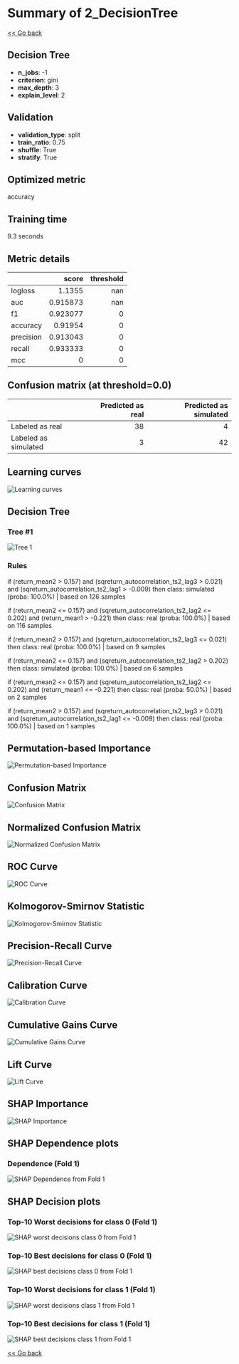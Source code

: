 # Summary of 2_DecisionTree

[<< Go back](../README.md)


## Decision Tree
- **n_jobs**: -1
- **criterion**: gini
- **max_depth**: 3
- **explain_level**: 2

## Validation
 - **validation_type**: split
 - **train_ratio**: 0.75
 - **shuffle**: True
 - **stratify**: True

## Optimized metric
accuracy

## Training time

9.3 seconds

## Metric details
|           |    score |   threshold |
|:----------|---------:|------------:|
| logloss   | 1.1355   |         nan |
| auc       | 0.915873 |         nan |
| f1        | 0.923077 |           0 |
| accuracy  | 0.91954  |           0 |
| precision | 0.913043 |           0 |
| recall    | 0.933333 |           0 |
| mcc       | 0        |           0 |


## Confusion matrix (at threshold=0.0)
|                      |   Predicted as real |   Predicted as simulated |
|:---------------------|--------------------:|-------------------------:|
| Labeled as real      |                  38 |                        4 |
| Labeled as simulated |                   3 |                       42 |

## Learning curves
![Learning curves](learning_curves.png)

## Decision Tree 

### Tree #1
![Tree 1](learner_fold_0_tree.svg)

### Rules

if (return_mean2 > 0.157) and (sqreturn_autocorrelation_ts2_lag3 > 0.021) and (sqreturn_autocorrelation_ts2_lag1 > -0.009) then class: simulated (proba: 100.0%) | based on 126 samples

if (return_mean2 <= 0.157) and (sqreturn_autocorrelation_ts2_lag2 <= 0.202) and (return_mean1 > -0.221) then class: real (proba: 100.0%) | based on 116 samples

if (return_mean2 > 0.157) and (sqreturn_autocorrelation_ts2_lag3 <= 0.021) then class: real (proba: 100.0%) | based on 9 samples

if (return_mean2 <= 0.157) and (sqreturn_autocorrelation_ts2_lag2 > 0.202) then class: simulated (proba: 100.0%) | based on 6 samples

if (return_mean2 <= 0.157) and (sqreturn_autocorrelation_ts2_lag2 <= 0.202) and (return_mean1 <= -0.221) then class: real (proba: 50.0%) | based on 2 samples

if (return_mean2 > 0.157) and (sqreturn_autocorrelation_ts2_lag3 > 0.021) and (sqreturn_autocorrelation_ts2_lag1 <= -0.009) then class: real (proba: 100.0%) | based on 1 samples





## Permutation-based Importance
![Permutation-based Importance](permutation_importance.png)
## Confusion Matrix

![Confusion Matrix](confusion_matrix.png)


## Normalized Confusion Matrix

![Normalized Confusion Matrix](confusion_matrix_normalized.png)


## ROC Curve

![ROC Curve](roc_curve.png)


## Kolmogorov-Smirnov Statistic

![Kolmogorov-Smirnov Statistic](ks_statistic.png)


## Precision-Recall Curve

![Precision-Recall Curve](precision_recall_curve.png)


## Calibration Curve

![Calibration Curve](calibration_curve_curve.png)


## Cumulative Gains Curve

![Cumulative Gains Curve](cumulative_gains_curve.png)


## Lift Curve

![Lift Curve](lift_curve.png)



## SHAP Importance
![SHAP Importance](shap_importance.png)

## SHAP Dependence plots

### Dependence (Fold 1)
![SHAP Dependence from Fold 1](learner_fold_0_shap_dependence.png)

## SHAP Decision plots

### Top-10 Worst decisions for class 0 (Fold 1)
![SHAP worst decisions class 0 from Fold 1](learner_fold_0_shap_class_0_worst_decisions.png)
### Top-10 Best decisions for class 0 (Fold 1)
![SHAP best decisions class 0 from Fold 1](learner_fold_0_shap_class_0_best_decisions.png)
### Top-10 Worst decisions for class 1 (Fold 1)
![SHAP worst decisions class 1 from Fold 1](learner_fold_0_shap_class_1_worst_decisions.png)
### Top-10 Best decisions for class 1 (Fold 1)
![SHAP best decisions class 1 from Fold 1](learner_fold_0_shap_class_1_best_decisions.png)

[<< Go back](../README.md)
